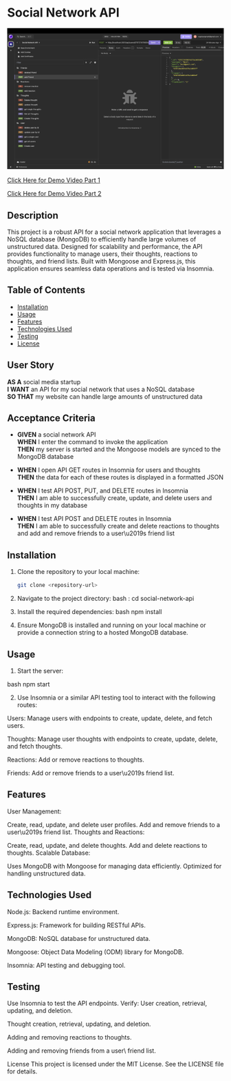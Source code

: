 # Social Network API

![Insomnia](img/image.png)

<a href="https://drive.google.com/file/d/1NyeM1zxioBrMEHXJPgNy1U7U66Bt3b1h/view?usp=sharing"> Click Here for Demo Video Part 1 </a>

<a href="https://drive.google.com/file/d/1w5ZfYVC9517mkRDKOS-E5C8GV42HmDFV/view?usp=sharing" > Click Here for Demo Video Part 2 <a/> 



## Description

This project is a robust API for a social network application that leverages a NoSQL database (MongoDB) to efficiently handle large volumes of unstructured data. Designed for scalability and performance, the API provides functionality to manage users, their thoughts, reactions to thoughts, and friend lists. Built with Mongoose and Express.js, this application ensures seamless data operations and is tested via Insomnia.

## Table of Contents

- [Installation](#installation)
- [Usage](#usage)
- [Features](#features)
- [Technologies Used](#technologies-used)
- [Testing](#testing)
- [License](#license)

## User Story

**AS A** social media startup  
**I WANT** an API for my social network that uses a NoSQL database  
**SO THAT** my website can handle large amounts of unstructured data

## Acceptance Criteria

- **GIVEN** a social network API  
  **WHEN** I enter the command to invoke the application  
  **THEN** my server is started and the Mongoose models are synced to the MongoDB database

- **WHEN** I open API GET routes in Insomnia for users and thoughts  
  **THEN** the data for each of these routes is displayed in a formatted JSON

- **WHEN** I test API POST, PUT, and DELETE routes in Insomnia  
  **THEN** I am able to successfully create, update, and delete users and thoughts in my database

- **WHEN** I test API POST and DELETE routes in Insomnia  
  **THEN** I am able to successfully create and delete reactions to thoughts and add and remove friends to a user\u2019s friend list

## Installation

1. Clone the repository to your local machine:
   ```bash
   git clone <repository-url>

2. Navigate to the project directory:
bash : cd social-network-api

3. Install the required dependencies:
bash npm install

4. Ensure MongoDB is installed and running on your local machine or provide a connection string to a hosted MongoDB database.

## Usage
1. Start the server:

bash npm start

2. Use Insomnia or a similar API testing tool to interact with the following routes:

Users: Manage users with endpoints to create, update, delete, and fetch users.

Thoughts: Manage user thoughts with endpoints to create, update, delete, and fetch thoughts.

Reactions: Add or remove reactions to thoughts.

Friends: Add or remove friends to a user\u2019s friend list.

## Features

User Management:

Create, read, update, and delete user profiles.
Add and remove friends to a user\u2019s friend list.
Thoughts and Reactions:

Create, read, update, and delete thoughts.
Add and delete reactions to thoughts.
Scalable Database:

Uses MongoDB with Mongoose for managing data efficiently.
Optimized for handling unstructured data.

## Technologies Used
Node.js: Backend runtime environment.

Express.js: Framework for building RESTful APIs.

MongoDB: NoSQL database for unstructured data.

Mongoose: Object Data Modeling (ODM) library for MongoDB.

Insomnia: API testing and debugging tool.

## Testing

Use Insomnia to test the API endpoints.
Verify:
User creation, retrieval, updating, and deletion.

Thought creation, retrieval, updating, and deletion.

Adding and removing reactions to thoughts.

Adding and removing friends from a user\ friend list.

License
This project is licensed under the MIT License. See the LICENSE file for details.







